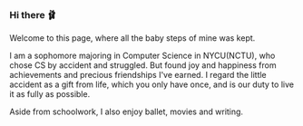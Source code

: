 ### Hi there 🩰
Welcome to this page, where all the baby steps of mine was kept.

I am a sophomore majoring in Computer Science in NYCU(NCTU), who chose CS by accident and struggled. But found joy and happiness from achievements and precious friendships I've earned. I regard the little accident as a gift from life, which you only have once, and is our duty to live it as fully as possible.

Aside from schoolwork, I also enjoy ballet, movies and writing.

<!--
**AlisonWen/AlisonWen** is a ✨ _special_ ✨ repository because its `README.md` (this file) appears on your GitHub profile.

Here are some ideas to get you started:

- 🔭 I’m currently working on ...
- 🌱 I’m currently learning ...
- 👯 I’m looking to collaborate on ...
- 🤔 I’m looking for help with ...
- 💬 Ask me about ...
- 📫 How to reach me: ...
- 😄 Pronouns: ...
- ⚡ Fun fact: ...
-->
